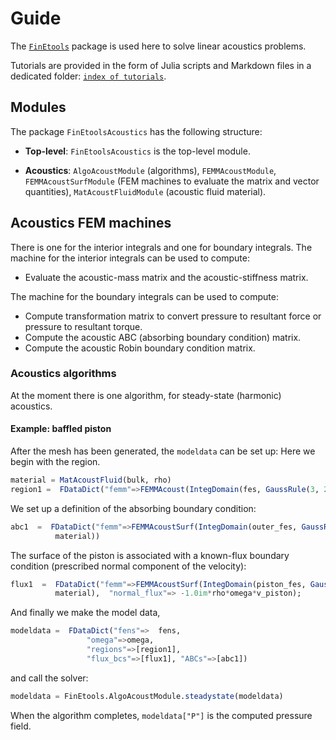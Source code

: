# Guide

The [`FinEtools`](https://petrkryslucsd.github.io/FinEtools.jl/latest/index.html) package is used here to solve linear acoustics problems.

Tutorials  are provided in the form of Julia scripts and Markdown files in a dedicated folder: [`index of tutorials`](https://github.com/PetrKryslUCSD/FinEtoolsAcoustics.jl/blob/main/tutorials/index.md). 

## Modules

The package `FinEtoolsAcoustics` has the following structure:

- **Top-level**:     `FinEtoolsAcoustics` is the  top-level module.  

- **Acoustics**: `AlgoAcoustModule` (algorithms), `FEMMAcoustModule`, `FEMMAcoustSurfModule` (FEM machines to evaluate the matrix and vector quantities),  `MatAcoustFluidModule` (acoustic fluid material).


## Acoustics FEM machines

There is one for  the interior integrals  and one for  boundary integrals.
The  machine for the interior integrals can be used to compute:

- Evaluate the acoustic-mass matrix and the acoustic-stiffness matrix.

The machine for the boundary integrals can be used to compute:

- Compute  transformation matrix to convert  pressure  to resultant force  or
  pressure to resultant torque.
- Compute the acoustic  ABC  (absorbing boundary condition) matrix.
- Compute the acoustic Robin  boundary condition matrix.

### Acoustics algorithms

At the moment there is one algorithm, for steady-state (harmonic) acoustics.

#### Example:  baffled piston

After the mesh  has been generated, the `modeldata` can be set up: Here we begin with  the region.

```julia
material = MatAcoustFluid(bulk, rho)
region1 =  FDataDict("femm"=>FEMMAcoust(IntegDomain(fes, GaussRule(3, 2)), material))
```

We set up a definition of the absorbing boundary condition:

```julia
abc1  =  FDataDict("femm"=>FEMMAcoustSurf(IntegDomain(outer_fes, GaussRule(2, 2)),
          material))
```

The  surface of the piston is associated with a known-flux  boundary condition (prescribed normal component of the velocity):

```julia
flux1  =  FDataDict("femm"=>FEMMAcoustSurf(IntegDomain(piston_fes, GaussRule(2, 2)),
          material),  "normal_flux"=> -1.0im*rho*omega*v_piston);
```

And finally we make the model data,

```julia
modeldata =  FDataDict("fens"=>  fens,
                 "omega"=>omega,
                 "regions"=>[region1],
                 "flux_bcs"=>[flux1], "ABCs"=>[abc1])
```

and call  the solver:

```julia
modeldata = FinEtools.AlgoAcoustModule.steadystate(modeldata)
```

When  the algorithm completes, `modeldata["P"]` is the computed pressure field.
